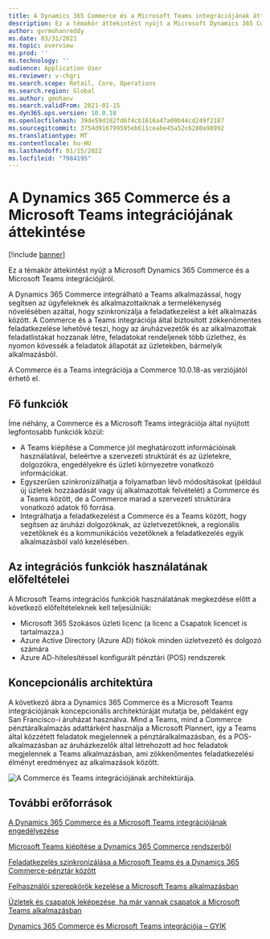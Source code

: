```yaml
---
title: A Dynamics 365 Commerce és a Microsoft Teams integrációjának áttekintése
description: Ez a témakör áttekintést nyújt a Microsoft Dynamics 365 Commerce és a Microsoft Teams integrációjáról.
author: gvrmohanreddy
ms.date: 03/31/2021
ms.topic: overview
ms.prod: ''
ms.technology: ''
audience: Application User
ms.reviewer: v-chgri
ms.search.scope: Retail, Core, Operations
ms.search.region: Global
ms.author: gmohanv
ms.search.validFrom: 2021-01-15
ms.dyn365.ops.version: 10.0.18
ms.openlocfilehash: 39de59d182fd6f4cb1616a47a09b44cd249f2187
ms.sourcegitcommit: 3754d916799595eb611ceabe45a52c6280a98992
ms.translationtype: MT
ms.contentlocale: hu-HU
ms.lasthandoff: 01/15/2022
ms.locfileid: "7984195"
---
```

# <a name="dynamics-365-commerce-and-microsoft-teams-integration-overview"></a>A Dynamics 365 Commerce és a Microsoft Teams integrációjának áttekintése

[!include [banner](includes/banner.md)]

Ez a témakör áttekintést nyújt a Microsoft Dynamics 365 Commerce és a Microsoft Teams integrációjáról.

A Dynamics 365 Commerce integrálható a Teams alkalmazással, hogy segítsen az ügyfeleknek és alkalmazottaiknak a termelékenység növelésében azáltal, hogy szinkronizálja a feladatkezelést a két alkalmazás között. A Commerce és a Teams integrációja által biztosított zökkenőmentes feladatkezelése lehetővé teszi, hogy az áruházvezetők és az alkalmazottak feladatlistákat hozzanak létre, feladatokat rendeljenek több üzlethez, és nyomon kövessék a feladatok állapotát az üzletekben, bármelyik alkalmazásból.

A Commerce és a Teams integrációja a Commerce 10.0.18-as verziójától érhető el.

## <a name="key-features"></a>Fő funkciók

Íme néhány, a Commerce és a Microsoft Teams integrációja által nyújtott legfontosabb funkciók közül:

- A Teams kiépítése a Commerce jól meghatározott információinak használatával, beleértve a szervezeti struktúrát és az üzletekre, dolgozókra, engedélyekre és üzleti környezetre vonatkozó információkat.
- Egyszerűen szinkronizálhatja a folyamatban lévő módosításokat (például új üzletek hozzáadását vagy új alkalmazottak felvételét) a Commerce és a Teams között, de a Commerce marad a szervezeti struktúrára vonatkozó adatok fő forrása.
- Integrálhatja a feladatkezelést a Commerce és a Teams között, hogy segítsen az áruházi dolgozóknak, az üzletvezetőknek, a regionális vezetőknek és a kommunikációs vezetőknek a feladatkezelés egyik alkalmazásból való kezelésében.

## <a name="prerequisites-for-using-integration-features"></a>Az integrációs funkciók használatának előfeltételei

A Microsoft Teams integrációs funkciók használatának megkezdése előtt a következő előfeltételeknek kell teljesülniük:

- Microsoft 365 Szokásos üzleti licenc (a licenc a Csapatok licencet is tartalmazza.)
- Azure Active Directory (Azure AD) fiókok minden üzletvezető és dolgozó számára
- Azure AD-hitelesítéssel konfigurált pénztári (POS) rendszerek

## <a name="conceptual-architecture"></a>Koncepcionális architektúra

A következő ábra a Dynamics 365 Commerce és a Microsoft Teams integrációjának koncepcionális architektúráját mutatja be, példaként egy San Francisco-i áruházat használva. Mind a Teams, mind a Commerce pénztáralkalmazás adattárként használja a Microsoft Plannert, így a Teams által közzétett feladatok megjelennek a pénztáralkalmazásban, és a POS-alkalmazásban az áruházkezelők által létrehozott ad hoc feladatok megjelennek a Teams alkalmazásban, ami zökkenőmentes feladatkezelési élményt eredményez az alkalmazások között.    

![A Commerce és Teams integrációjának architektúrája.](media/d365-commerce-teams-integration-conceptual-architecture.png)

## <a name="additional-resources"></a>További erőforrások

[A Dynamics 365 Commerce és a Microsoft Teams integrációjának engedélyezése](enable-teams-integration.md)

[Microsoft Teams kiépítése a Dynamics 365 Commerce rendszerből](provision-teams-from-commerce.md)

[Feladatkezelés szinkronizálása a Microsoft Teams és a Dynamics 365 Commerce-pénztár között](synchronize-tasks-teams-pos.md)

[Felhasználói szerepkörök kezelése a Microsoft Teams alkalmazásban](manage-user-roles-teams.md)

[Üzletek és csapatok leképezése, ha már vannak csapatok a Microsoft Teams alkalmazásban](map-stores-existing-teams.md)

[Dynamics 365 Commerce és Microsoft Teams integrációja – GYIK](teams-integration-faq.md)
